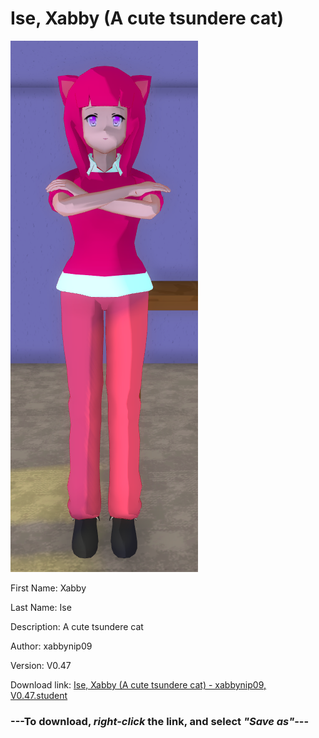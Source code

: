 # Ise, Xabby (A cute tsundere cat)

<img src = "https://raw.githubusercontent.com/Arbiter1223/Daigaku-Gurashi-Custom-Students/master/Students/Files/Ise%2C%20Xabby%20(A%20cute%20tsundere%20cat).png">

First Name: Xabby

Last Name: Ise

Description: A cute tsundere cat

Author: xabbynip09

Version: V0.47

Download link: <a href="https://raw.githubusercontent.com/Arbiter1223/Daigaku-Gurashi-Custom-Students/master/Students/Files/Ise%2C%20Xabby%20(A%20cute%20tsundere%20cat)%20-%20xabbynip09%2C%20V0.47.student">Ise, Xabby (A cute tsundere cat) - xabbynip09, V0.47.student</a>

### ---**To download, _right-click_ the link, and select _"Save as"_**---
